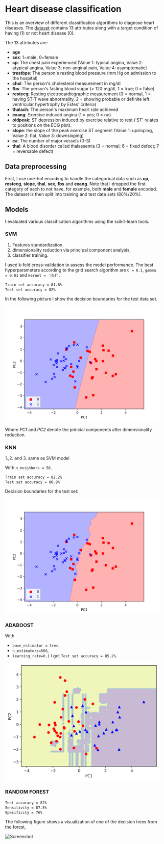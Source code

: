 # Heart disease classification

This is an overview of different classification algorithms to diagnose heart diseases.
The [dataset](https://www.kaggle.com/ronitf/heart-disease-uci) contains 13 attributes along with a target condition of having (1) or not heart disease (0).

The 13 attributes are:
- **age**
- **sex**: 1=male, 0=female
- **cp**: The chest pain experienced (Value 1: typical angina, 
Value 2: atypical angina, Value 3: non-anginal pain, 
Value 4: asymptomatic)
- **trestbps**: The person's resting blood pressure (mm Hg on admission to the hospital)
- **chol**: The person's cholesterol measurement in mg/dl
- **fbs**: The person's fasting blood sugar (> 120 mg/dl, 1 = true; 0 = false)
- **restecg**: Resting electrocardiographic measurement (0 = normal, 1 = having ST-T wave abnormality, 2 = showing probable or definite left ventricular hypertrophy by Estes' criteria)
- **thalach**: The person's maximum heart rate achieved
- **exang**: Exercise induced angina (1 = yes; 0 = no)
- **oldpeak**: ST depression induced by exercise relative to rest ('ST' relates to positions on the ECG plot).
- **slope**: the slope of the peak exercise ST segment (Value 1: upsloping, Value 2: flat, Value 3: downsloping)
- **ca**: The number of major vessels (0-3)
- **thal**: A blood disorder called thalassemia (3 = normal; 6 = fixed defect; 7 = reversable defect)

## Data preprocessing

First, I use one-hot encoding to handle the categorical data such as **cp**, **restecg**, **slope**, **thal**, **sex**, **fbs** and **exang**.
Note that I dropped the first category of each to not have, for example, both **male** and **female** encoded.
The dataset is then split into training and test data sets (80%/20%).

## Models

I evaluated various classification algorithms using the scikit-learn tools.

### SVM

 1. Features standardization,
 2. dimensionality reduction via principal component analysis,
 3. classifier training.
 
I used k-fold cross-validation to assess the model performance.
The best hyperparameters according to the grid search algorithm are `C = 0.1`, `gamma = 0.01`
and `kernel = 'rbf'`.

```
Train set accuracy = 81.8%
Test set accuracy = 82%
```

In the following picture I show the decision boundaries for the test data set.

![Screenshot](svm_plot.png)

Where *PC1* and *PC2* denote the princial components after dimensionality reduction.

### KNN

1.,2. and 3. same as SVM model

With `n_neighbors = 50`,
```
Train set accuracy = 82.2%
Test set accuracy = 86.9%
```

Decision boundaries for the test set:

![Screenshot](knn_plot.png)

### ADABOOST

With
- `base_estimator = tree`, 
- `n_estimators=500`, 
- `learning_rate=0.1` 
I got `Test set accuracy = 85.2%`.

![Screenshot](adaboost_plot.png)

### RANDOM FOREST

```
Test accuracy = 82%
Sensitivity = 87.5%
Specificity = 76%
```

The following figure shows a visualization of one of the decision trees from the forest,

![Screenshot](forest_plot.png)
